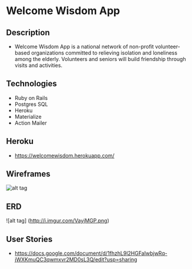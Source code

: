 # Welcome Wisdom App

## Description
* Welcome Wisdom App is a national network of non-profit volunteer-based organizations committed to relieving isolation and loneliness among the elderly. Volunteers and seniors will build friendship through visits and activities.

## Technologies
* Ruby on Rails
* Postgres SQL
* Heroku
* Materialize
* Action Mailer

## Heroku
 * https://welcomewisdom.herokuapp.com/

## Wireframes
![alt tag](http://i.imgur.com/B97jEqf.png)

## ERD
![alt tag] (http://i.imgur.com/VayjMGP.png)

## User Stories
* https://docs.google.com/document/d/1fhzhL9l2HGFaIwbjwRq-jWXKmuQC3qwmxvr2MD0sL3Q/edit?usp=sharing
